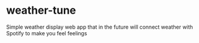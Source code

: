# weather-tune
Simple weather display web app that in the future will connect weather with Spotify to make you feel feelings
